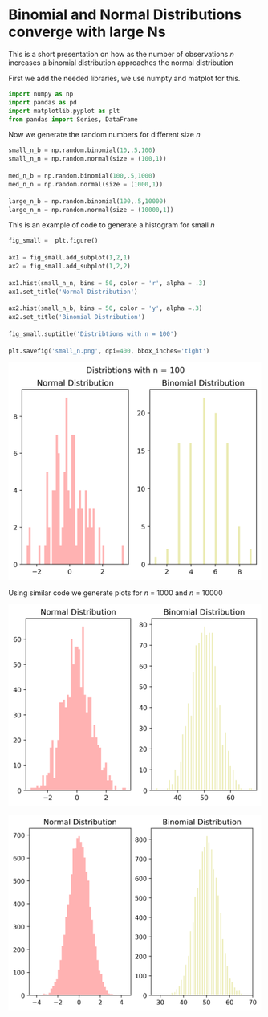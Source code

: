 Binomial and Normal Distributions converge with large Ns
================

This is a short presentation on how as the number of observations *n*
increases a binomial distribution approaches the normal distribution


First we add the needed libraries, we use numpty and matplot for this.
```python
import numpy as np
import pandas as pd
import matplotlib.pyplot as plt
from pandas import Series, DataFrame
```

Now we generate the random numbers for different size *n*
```python
small_n_b = np.random.binomial(10,.5,100)
small_n_n = np.random.normal(size = (100,1))

med_n_b = np.random.binomial(100,.5,1000)
med_n_n = np.random.normal(size = (1000,1))

large_n_b = np.random.binomial(100,.5,10000)
large_n_n = np.random.normal(size = (10000,1))
```

This is an example of code to generate a histogram for small *n*
```python
fig_small =  plt.figure()

ax1 = fig_small.add_subplot(1,2,1)
ax2 = fig_small.add_subplot(1,2,2)

ax1.hist(small_n_n, bins = 50, color = 'r', alpha = .3)
ax1.set_title('Normal Distribution')

ax2.hist(small_n_b, bins = 50, color = 'y', alpha =.3)
ax2.set_title('Binomial Distribution')

fig_small.suptitle('Distribtions with n = 100')

plt.savefig('small_n.png', dpi=400, bbox_inches='tight')
```


    
![png](small_n.png)
    




Using similar code we generate plots for *n* = 1000 and *n* = 10000



    
![png](med_n.png)
    


    
![png](large_n.png)
    



```python

```
